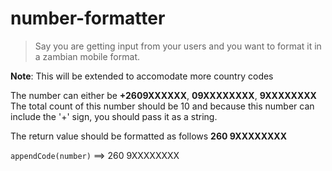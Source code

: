 # number-formatter

> Say you are getting input from your users and you want to format it in a zambian mobile format.

**Note**: This will be extended to accomodate more country codes

The number can either be **+2609XXXXXX**, **09XXXXXXXX**, **9XXXXXXXX** The total count of this number should be 10 and because this number can include the '+'
sign, you should pass it as a string.   

The return value should be formatted as follows **260 9XXXXXXXX**

`appendCode(number)` ==> 260 9XXXXXXXX
